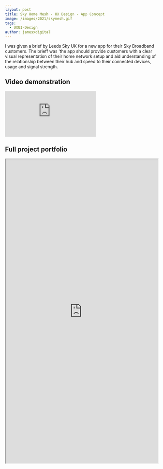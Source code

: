 ```yaml
---
layout: post
title: Sky Home Mesh - UX Design - App Concept
image: /images/2021/skymesh.gif
tags:
  - UXUI-Design
author: jamesxdigital
---
```


I was given a brief by Leeds Sky UK for a new app for their Sky Broadband customers. The brieff was 'the app should provide customers with a clear visual representation of their home network setup and aid understanding of the relationship between their hub and speed to their connected devices, usage and signal strength.

## Video demonstration

<iframe loading="lazy" src='https://www.youtube.com/embed/6Ems5isTrTw' frameborder='0' allowfullscreen></iframe>

## Full project portfolio

<iframe loading="lazy" src="https://drive.google.com/file/d/1zGKc0gAyJ-lCuDuM89sspd7aSPb6gAma/preview" width="100%" height="1000"></iframe>
